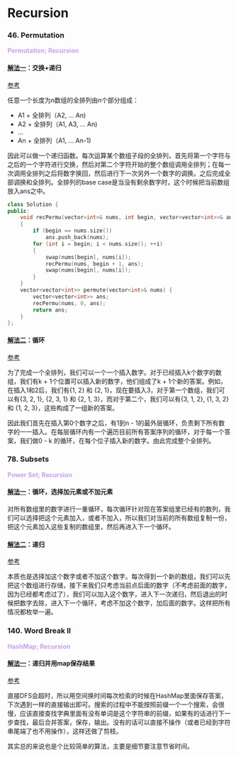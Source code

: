 # Recursion

### 46. Permutation
**<font color=#C8A1E6> Permutation; Recursion </font>**

#### [解法一](46-Permutation.cpp)：交换+递归
[参考](https://leetcode.com/problems/permutations/discuss/18247/My-elegant-recursive-C%2B%2B-solution-with-inline-explanation)

任意一个长度为n数组的全排列由n个部分组成：
- A1 + 全排列（A2, ... An)
- A2 + 全排列（A1, A3, ... An)
- ...
- An + 全排列（A1, ... An-1)

因此可以做一个递归函数。每次运算某个数组子段的全排列，首先将第一个字符与之后的一个字符进行交换，然后对第二个字符开始的整个数组调用全排列；在每一次调用全排列之后将数字换回，然后进行下一次另外一个数字的调换。之后完成全部调换和全排列。全排列的base case是当没有剩余数字时，这个时候把当前数组放入ans之中。

```Cpp
class Solution {
public:
    void recPermu(vector<int>& nums, int begin, vector<vector<int>>& ans)
    {
        if (begin == nums.size())
            ans.push_back(nums);
        for (int i = begin; i < nums.size(); ++i)
        {
            swap(nums[begin], nums[i]);
            recPermu(nums, begin + 1, ans);
            swap(nums[begin], nums[i]);
        }
    }
    vector<vector<int>> permute(vector<int>& nums) {
        vector<vector<int>> ans;
        recPermu(nums, 0, ans);
        return ans;
    }
};
```

#### [解法二](46-Permutation-Iterative.java)：循环

[参考](https://leetcode.com/problems/permutations/discuss/18237/My-AC-simple-iterative-javapython-solution)

为了完成一个全排列，我们可以一个一个插入数字。对于已经插入k个数字的数组，我们有k + 1个位置可以插入新的数字，他们组成了k + 1个新的答案。例如，在插入1和2后，我们有{1, 2} 和 {2, 1}，现在要插入3，对于第一个数组，我们可以有{3, 2, 1}, {2, 3, 1} 和 {2, 1, 3}，而对于第二个，我们可以有{3, 1, 2}, {1, 3, 2} 和 {1, 2, 3}，这些构成了一组新的答案。

因此我们首先在插入第0个数字之后，有1到n - 1的最外层循环，负责剩下所有数字的一一插入。在每层循环内有一个遍历目前所有答案序列的循环，对于每一个答案，我们做0 - k 的循环，在每个位子插入新的数字。由此完成整个全排列。

### 78. Subsets
**<font color=#C8A1E6> Power Set; Recursion </font>**

#### [解法一](78-Subsets/78-Subsets.java)：循环，选择加元素或不加元素

对所有数组里的数字进行一重循环，每次循环针对现在答案组里已经有的数列，我们可以选择把这个元素加入，或者不加入，所以我们对当前的所有数组复制一份，把这个元素加入这些复制的数组里，然后再进入下一个循环。

#### [解法二](78-Subsets/78-Subsets.cpp)：递归

[参考](https://leetcode.com/problems/subsets/solution/)

本质也是选择加这个数字或者不加这个数字。每次得到一个新的数组，我们可以先把这个数组进行存储，接下来我们只考虑当前点后面的数字（不考虑前面的数字，因为已经都考虑过了），我们可以加入这个数字，进入下一次递归，然后退出的时候把数字去除，进入下一个循环，考虑不加这个数字，加后面的数字。这样把所有情况都枚举一遍。

### 140. Word Break II
**<font color=#C8A1E6> HashMap; Recursion </font>**

#### [解法一](140-Word-Break-II.java)：递归并用map保存结果

[参考](https://leetcode.com/problems/word-break-ii/discuss/44167/My-concise-JAVA-solution-based-on-memorized-DFS)

直接DFS会超时，所以用空间换时间每次检索的时候在HashMap里面保存答案，下次遇到一样的直接输出即可。搜索的过程中不能按照前缀一个一个搜索，会很慢，应该直接查找字典里面有没有单词是这个字符串的前缀，如果有的话进行下一步查找，最后合并答案，保存，输出。没有的话可以直接不操作（或者已经到字符串尾端了也不用操作），这样还做了剪枝。

其实总的来说也是个比较简单的算法，主要是细节要注意节省时间。